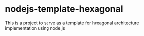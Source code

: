 # nodejs-template-hexagonal
This is a project to serve as a template for hexagonal architecture implementation using node.js
